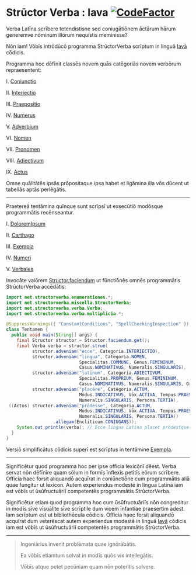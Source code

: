 # Strūctor Verba : Iava  [![CodeFactor](https://codefactor.io/repository/github/hunter-richardson/structorverba_iava/badge)](https://www.codefactor.io/repository/github/hunter-richardson/structorverba_iava)

Verba Latīna scrībere tetendistisne sed coniugātiōnem āctārum hārum generemve nōminum illōrum nequīstis meminisse?

Nōn iam! Vōbīs intrōdūcō programma StrūctorVerba scrīptum in linguā [Iavā](https://docs.oracle.com/javase/10/docs/api/overview-summary.html) cōdicis.

Programma hoc dēfīnit classēs novem quās catēgoriās novem verbōrum repraesentent:

I. [Coniunctio](officia/src/main/java/com/structorverba/officia/verba/simplicia/Coniunctio.java)

II. [Interiectio](officia/src/main/java/com/structorverba/officia/verba/simplicia/Interiectio.java)

III. [Praepositio](officia/src/main/java/com/structorverba/officia/verba/simplicia/Praepositio.java)

IV. [Numerus](officia/src/main/java/com/structorverba/officia/verba/simplicia/Numerus.java)

V. [Adverbium](officia/src/main/java/com/structorverba/officia/verba/multiplicia/Adverbium.java)

VI. [Nomen](officia/src/main/java/com/structorverba/officia/verba/multiplicia/Nomen.java)

VII. [Pronomen](officia/src/main/java/com/structorverba/officia/verba/multiplicia/Pronomen.java)

VIII. [Adiectivum](officia/src/main/java/com/structorverba/officia/verba/multiplicia/Adiectivum.java)

IX. [Actus](officia/src/main/java/com/structorverba/officia/verba/multiplicia/Actus.java)

Omne quālitātēs ipsās prōpositaque ipsa habet et ligāmina illa vōs dūcent ut tabellās aptās perlēgātis.

___

Praetereā tentāmina quīnque sunt scrīpsī ut exsecūtiō modōsque programmātis recēnseantur.

I. [DoloremIpsum](officia/src/test/java/com/structorverba/officia/DoloremIpsum.java)

II. [Carthago](officia/src/test/java/com/structorverba/officia/Carthago.java)

III. [Exempla](officia/src/test/java/com/structorverba/officia/Exempla.java)

IV. [Numeri](officia/src/test/java/com/structorverba/officia/Numeri.java)

V. [Verbales](officia/src/test/java/com/structorverba/officia/Verbales.java)

Invocāte valōrem [Structor.faciendum](officia/src/main/java/com/structorverba/officia/miscella/Structor.java#L31) ut fūnctiōnēs omnēs programmātis StrūctorVerba accēdātis:

```java
import net.structorverba.enumerationes.*;
import net.structorverba.miscella.StructorVerba;
import net.structorverba.verba.Verba;
import net.structorverba.verba.multiplicia.*;

@SuppressWarnings({ "ConstantConditions", "SpellCheckingInspection" })
class Tentamen {
  public void main(String[] args) {
    final Structor structor = Structor.faciendum.get();
    final Verba verba = structor.strue(
          structor.adveniam("ecce", Categoria.INTERIECTIO),
          structor.adveniam("lingua", Categoria.NOMEN,
                            Specialitas.COMMUNE, Genus.FEMININUM,
                            Casus.NOMINATIVUS, Numeralis.SINGULARIS),
          structor.adveniam("latīnum", Categoria.ADIECTIVUM,
                            Specialitas.PROPRIUM, Genus.FEMININUM,
                            Casus.NOMINATIVUS, Numeralis.SINGULARIS, Gradus.POSITIVUS),
          structor.adveniam("placēre", Catēgoria.ACTUM,
                            Modus.INDICATIVUS, Vōx.ACTIVA, Tempus.PRAESENS,
                            Numeralis.SINGULARIS, Persona.TERTIA),
 ((Actus) structor.adveniam("prōdesse", Categoria.ACTUM,
                            Modus.INDICATIVUS, Vōx.ACTIVA, Tempus.PRAESENS,
                            Numeralis.SINGULARIS, Persona.TERTIA))
                  .allegam(Encliticum.CONIUGANS));
    System.out.println(verba); // Ecce lingua Latīna placet prōdestque
  }
}
```

Versiō simplificātus cōdicis superī est scrīptus in tentāmine [Exempla](officia/src/test/java/com/structorverba/officia/Exempla.java).

___

Significētur quod programma hoc per ipse officia lexicōnī dēest. Verba servat nōn dēfīnīre quam sōlum in formīs īnflexīs petītīs eōrum scrībere. Officia haec forsit aliquandō acquīrat in coniūnctiōne cum programmātis aliā quae fungitur ut lexicon. Autem experiendus modestē in linguā Latīnā iam est vōbīs ut ūsūfructuāriī competentēs programmātis StrūctorVerba.

Significētur etiam quod programma hoc cum ūsūfructuāriīs nōn congreditur in modīs sīve vīsuālite sīve scrīptile dum vicem īnfantiae praesertim adest. Iam scrīptum est ut bibliothēcula cōdicis. Officia haec forsit aliquandō acquīrat dum veterēscat autem experiendus modestē in linguā [Iavā](https://docs.oracle.com/javase/10/docs/api/overview-summary.html) cōdicis iam est vōbīs ut ūsūfructuāriī competentēs programmātis StrūctorVerba.

___

> Ingeniārius invenit problēmata quae ignōrābātis.
> 
> Ea vōbīs etiamtum solvat in modīs quōs vix intellegātis.
> 
> Vōbīs atque petet pecūniam quam nōn poteritis solvere.
